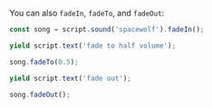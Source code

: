 You can also `fadeIn`, `fadeTo`, and `fadeOut`:

```js
const song = script.sound('spacewolf').fadeIn();

yield script.text('fade to half volume');

song.fadeTo(0.5);

yield script.text('fade out');

song.fadeOut();
```
